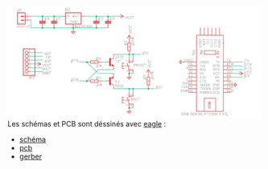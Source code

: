 ![schema-ftdi](/Images/schema-ftdi.png)
Les schémas et PCB sont déssinés avec [eagle](https://www.autodesk.com/products/eagle/overview?plc=F360&term=1-YEAR&support=ADVANCED&quantity=1) :

* [schéma](/USB-FTDI-ESP.sch)
* [pcb](/USB-FTDI-ESP.brd)
* [gerber](/gerber/USB-FTDI-ESP.zip)
